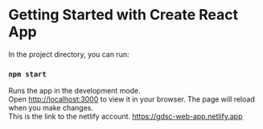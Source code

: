 # Getting Started with Create React App
In the project directory, you can run:
### `npm start`
Runs the app in the development mode.\
Open [http://localhost:3000](http://localhost:3000) to view it in your browser.
The page will reload when you make changes.\
This is the link to the netlify account.
https://gdsc-web-app.netlify.app

